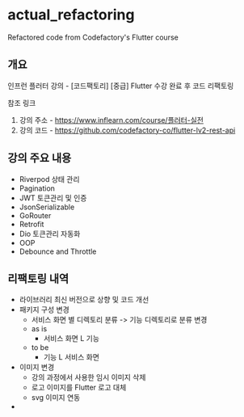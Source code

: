 # actual_refactoring

Refactored code from Codefactory's Flutter course

## 개요

인프런 플러터 강의 - [코드팩토리] [중급] Flutter 수강 완료 후 코드 리팩토링

참조 링크
1. 강의 주소 - https://www.inflearn.com/course/플러터-실전
2. 강의 코드 - https://github.com/codefactory-co/flutter-lv2-rest-api

## 강의 주요 내용
- Riverpod 상태 관리
- Pagination
- JWT 토큰관리 및 인증
- JsonSerializable
- GoRouter
- Retrofit
- Dio 토큰관리 자동화
- OOP
- Debounce and Throttle

## 리팩토링 내역
- 라이브러리 최신 버전으로 상향 및 코드 개선
- 패키지 구성 변경
  - 서비스 화면 별 디렉토리 분류 -> 기능 디렉토리로 분류 변경
  - as is
    - 서비스 화면
      L 기능
  - to be
    - 기능
      L 서비스 화면
- 이미지 변경
  - 강의 과정에서 사용한 임시 이미지 삭제
  - 로고 이미지를 Flutter 로고 대체
  - svg 이미지 연동
- 